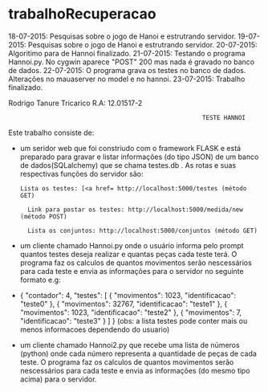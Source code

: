# trabalhoRecuperacao
18-07-2015: Pesquisas sobre o jogo de Hanoi e estrutrando servidor.
19-07-2015: Pesquisas sobre o jogo de Hanoi e estrutrando servidor.
20-07-2015: Algoritimo para de Hannoi finalizado.
21-07-2015: Testando o programa Hannoi.py. No cygwin aparece "POST" 200 mas nada é gravado no banco de dados.
22-07-2015: O programa grava os testes no banco de dados. Alterações no mauaserver no model e no hannoi.
23-07-2015: Trabalho finalizado.

Rodrigo Tanure Tricarico R.A: 12.01517-2

                                                          TESTE HANNOI  

Este trabalho consiste de:

- um seridor web que foi constriudo com o framework FLASK e está preparado para gravar e listar informações (do tipo JSON) de um banco de dados(SQLalchemy) que se chama testes.db .  As rotas e suas respectivas funções do servidor são:

      Lista os testes: [<a href= http://localhost:5000/testes (método GET)
	
	    Link para postar os testes: http://localhost:5000/medida/new (método POST)
		
	    Lista os conjuntos: http://localhost:5000/conjuntos (método GET)

- um cliente chamado Hannoi.py onde o usuário informa pelo prompt quantos testes deseja realizar e quantas peças cada teste terá. O programa faz os calculos de quantos movimentos serão nescessários para cada teste e envia as informações para o servidor no seguinte formato e.g:
- {
    "contador": 4,
    "testes": [
        {
            "movimentos": 1023,
            "identificacao": "teste0"
        },
        {
            "movimentos": 32767,
            "identificacao": "teste1"
        },
        {
            "movimentos": 1023,
            "identificacao": "teste2"
        },
        {
            "movimentos": 7,
            "identificacao": "teste3"
        }
    ]
}
  (obs: a lista testes pode conter mais ou menos informacoes dependendo do usuario)

- um cliente chamado Hannoi2.py que recebe uma lista de números (python)  onde cada número representa a quantidade de peças de cada teste. O programa faz os calculos de quantos movimentos serão nescessários para cada teste e envia as informações (do mesmo tipo acima) para o servidor.


